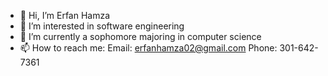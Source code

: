 - 👋 Hi, I’m Erfan Hamza
- 👀 I’m interested in software engineering 
- 🌱 I’m currently a sophomore majoring in computer science
- 📫 How to reach me: Email: erfanhamza02@gmail.com  Phone: 301-642-7361

<!---
ehamza02/ehamza02 is a ✨ special ✨ repository because its `README.md` (this file) appears on your GitHub profile.
You can click the Preview link to take a look at your changes.
--->
